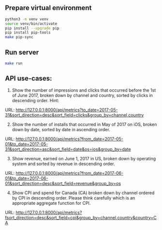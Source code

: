 ## Prepare virtual environment

```bash
python3 -m venv venv
source venv/bin/activate
pip install --upgrade pip
pip install pip-tools
make pip-sync
```

## Run server

```bash
make run
```

## API use-cases:
1) Show the number of impressions and clicks that occurred before the 1st of June 2017, broken down by channel and country, sorted by clicks in descending order. Hint:

URL: http://127.0.0.1:8000/api/metrics?to_date=2017-05-31&sort_direction=desc&sort_field=clicks&group_by=channel,country

2) Show the number of installs that occurred in May of 2017 on iOS, broken down by date, sorted by date in ascending order.

URL: http://127.0.0.1:8000/api/metrics?from_date=2017-05-01&to_date=2017-05-31&sort_direction=asc&sort_field=date&os=ios&group_by=date

3) Show revenue, earned on June 1, 2017 in US, broken down by operating system and sorted by revenue in descending order.

URL: http://127.0.0.1:8000/api/metrics?from_date=2017-06-01&to_date=2017-06-01&sort_direction=desc&sort_field=revenue&group_by=os

4) Show CPI and spend for Canada (CA) broken down by channel ordered by CPI in descending order. Please think carefully which is an appropriate aggregate function for CPI.

URL: http://127.0.0.1:8000/api/metrics?fsort_direction=desc&sort_field=cpi&group_by=channel,country&country=CA
